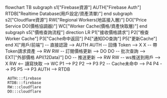 flowchart TB
 subgraph s1["Firebase資源"]
        AUTH["Firebase Auth"]
        RTDB["Realtime Database(用戶設定/資產清單)"]
  end
 subgraph s2["Cloudflare資源"]
        RW["Regional Workers(地區接入層)"]
        DO["Price Service DO(價格協調器)"]
        WC["Worker Cache(價格/資產快取層)"]
  end
 subgraph s5["價格查詢流程"]
    direction LR
        P1["接收價格請求"]
        P2["檢查Worker Cache"]
        P3["Cache命中返回"]
        P4["通知DO查詢"]
        P5["更新Cache"]
  end
    X["用戶/前端"] -- 直接認證 --> AUTH
    AUTH -- 回傳 Token --> X
    X -- 帶Token請求資產 --> RW
    RW -- 訂閱價格更新 --> DO
    DO -- 批次查詢 --> EXT["外部價格 API(12Data)"]
    DO -- 推送更新 --> RW
    RW -- ws推送到用戶 --> X
    RW <-- 讀寫快取 --> WC
    P1 --> P2
    P2 --> P3
    P2 -- Cache未命中 --> P4
    P4 --> P5
    P5 --> P3
    AUTH --> RTDB

     AUTH:::firebase
     RTDB:::firebase
     RW:::cloudflare
     DO:::cloudflare
